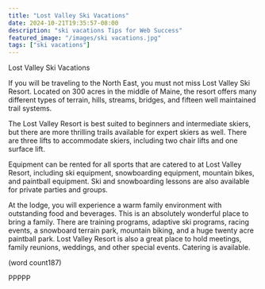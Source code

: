 ```yaml
---
title: "Lost Valley Ski Vacations"
date: 2024-10-21T19:35:57-08:00
description: "ski vacations Tips for Web Success"
featured_image: "/images/ski vacations.jpg"
tags: ["ski vacations"]
---
```


Lost Valley Ski Vacations

If you will be traveling to the North East, you must 
not miss Lost Valley Ski Resort. Located on 300 
acres in the middle of Maine, the resort offers many 
different types of terrain, hills, streams, bridges, and 
fifteen well maintained trail systems.

The Lost Valley Resort is best suited to beginners 
and intermediate skiers, but there are more thrilling 
trails available for expert skiers as well. There are 
three lifts to accommodate skiers, including two chair 
lifts and one surface lift.

Equipment can be rented for all sports that are 
catered to at Lost Valley Resort, including ski 
equipment, snowboarding equipment, mountain bikes, 
and paintball equipment. Ski and snowboarding 
lessons are also available for private parties and 
groups.

At the lodge, you will experience a warm family 
environment with outstanding food and beverages. 
This is an absolutely wonderful place to bring a family. 
There are training programs, adaptive ski programs, 
racing events, a snowboard terrain park, mountain 
biking, and a huge twenty acre paintball park.  Lost 
Valley Resort is also a great place to hold meetings, 
family reunions, weddings, and other special events. 
Catering is available.

(word count187)

PPPPP



